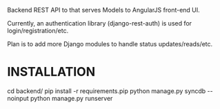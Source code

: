 Backend REST API to that serves Models to AngularJS front-end UI. 

Currently, an authentication library (django-rest-auth) is used for login/registration/etc. 

Plan is to add more Django modules to handle status updates/reads/etc.

# INSTALLATION
cd backend/
pip install -r requirements.pip
python manage.py syncdb --noinput
python manage.py runserver



